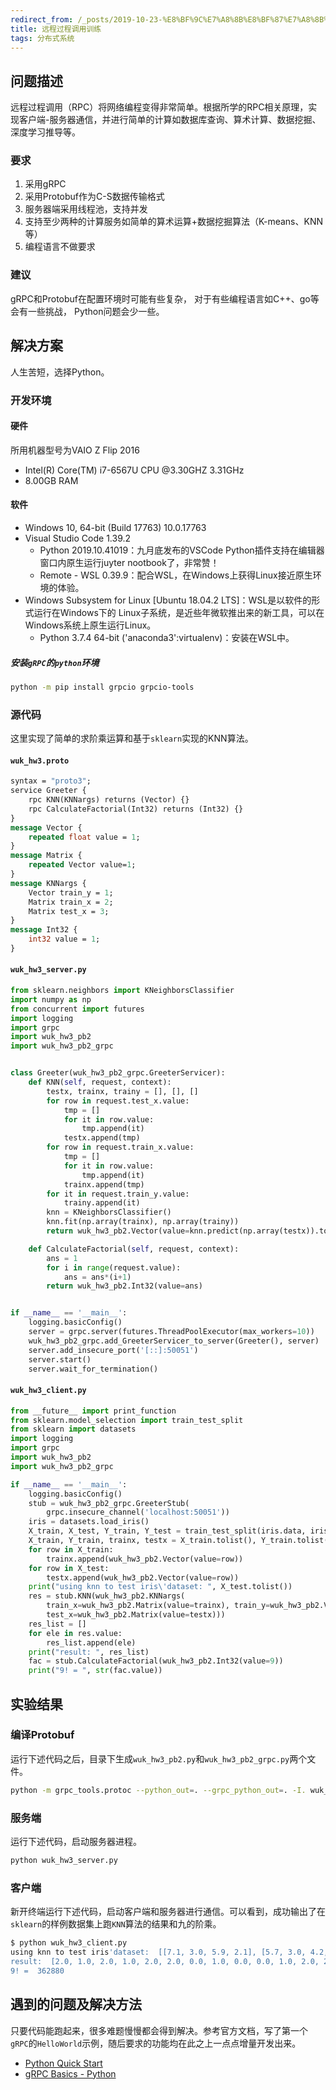 ```yaml
---
redirect_from: /_posts/2019-10-23-%E8%BF%9C%E7%A8%8B%E8%BF%87%E7%A8%8B%E8%B0%83%E7%94%A8%E8%AE%AD%E7%BB%83/
title: 远程过程调用训练
tags: 分布式系统
---
```

## 问题描述

远程过程调用（RPC）将网络编程变得非常简单。根据所学的RPC相关原理，实现客户端-服务器通信，并进行简单的计算如数据库查询、算术计算、数据挖掘、深度学习推导等。

### 要求

1. 采用gRPC
2. 采用Protobuf作为C-S数据传输格式
3. 服务器端采用线程池，支持并发
4. 支持至少两种的计算服务如简单的算术运算+数据挖掘算法（K-means、KNN等）
5. 编程语言不做要求

### 建议

gRPC和Protobuf在配置环境时可能有些复杂， 对于有些编程语言如C++、go等会有一些挑战， Python问题会少一些。

## 解决方案

人生苦短，选择Python。

### 开发环境

#### 硬件

所用机器型号为VAIO Z Flip 2016

- Intel(R) Core(TM) i7-6567U CPU @3.30GHZ 3.31GHz
- 8.00GB RAM

#### 软件

- Windows 10, 64-bit (Build 17763) 10.0.17763
- Visual Studio Code 1.39.2
  - Python 2019.10.41019：九月底发布的VSCode Python插件支持在编辑器窗口内原生运行juyter nootbook了，非常赞！
  - Remote - WSL 0.39.9：配合WSL，在Windows上获得Linux接近原生环境的体验。
- Windows Subsystem for Linux [Ubuntu 18.04.2 LTS]：WSL是以软件的形式运行在Windows下的 Linux子系统，是近些年微软推出来的新工具，可以在Windows系统上原生运行Linux。
  - Python 3.7.4 64-bit ('anaconda3':virtualenv)：安装在WSL中。

##### 安装`gRPC`的`python`环境

```bash
python -m pip install grpcio grpcio-tools
```

### 源代码

这里实现了简单的求阶乘运算和基于`sklearn`实现的KNN算法。

#### `wuk_hw3.proto`

```proto
syntax = "proto3";
service Greeter {
    rpc KNN(KNNargs) returns (Vector) {}
    rpc CalculateFactorial(Int32) returns (Int32) {}
}
message Vector {
    repeated float value = 1;
}
message Matrix {
    repeated Vector value=1;
}
message KNNargs {
    Vector train_y = 1;
    Matrix train_x = 2;
    Matrix test_x = 3;
}
message Int32 {
    int32 value = 1;
}
```

#### `wuk_hw3_server.py`

```python
from sklearn.neighbors import KNeighborsClassifier
import numpy as np
from concurrent import futures
import logging
import grpc
import wuk_hw3_pb2
import wuk_hw3_pb2_grpc


class Greeter(wuk_hw3_pb2_grpc.GreeterServicer):
    def KNN(self, request, context):
        testx, trainx, trainy = [], [], []
        for row in request.test_x.value:
            tmp = []
            for it in row.value:
                tmp.append(it)
            testx.append(tmp)
        for row in request.train_x.value:
            tmp = []
            for it in row.value:
                tmp.append(it)
            trainx.append(tmp)
        for it in request.train_y.value:
            trainy.append(it)
        knn = KNeighborsClassifier()
        knn.fit(np.array(trainx), np.array(trainy))
        return wuk_hw3_pb2.Vector(value=knn.predict(np.array(testx)).tolist())

    def CalculateFactorial(self, request, context):
        ans = 1
        for i in range(request.value):
            ans = ans*(i+1)
        return wuk_hw3_pb2.Int32(value=ans)


if __name__ == '__main__':
    logging.basicConfig()
    server = grpc.server(futures.ThreadPoolExecutor(max_workers=10))
    wuk_hw3_pb2_grpc.add_GreeterServicer_to_server(Greeter(), server)
    server.add_insecure_port('[::]:50051')
    server.start()
    server.wait_for_termination()
```

#### `wuk_hw3_client.py`

```python
from __future__ import print_function
from sklearn.model_selection import train_test_split
from sklearn import datasets
import logging
import grpc
import wuk_hw3_pb2
import wuk_hw3_pb2_grpc

if __name__ == '__main__':
    logging.basicConfig()
    stub = wuk_hw3_pb2_grpc.GreeterStub(
        grpc.insecure_channel('localhost:50051'))
    iris = datasets.load_iris()
    X_train, X_test, Y_train, Y_test = train_test_split(iris.data, iris.target)
    X_train, Y_train, trainx, testx = X_train.tolist(), Y_train.tolist(), [], []
    for row in X_train:
        trainx.append(wuk_hw3_pb2.Vector(value=row))
    for row in X_test:
        testx.append(wuk_hw3_pb2.Vector(value=row))
    print("using knn to test iris\'dataset: ", X_test.tolist())
    res = stub.KNN(wuk_hw3_pb2.KNNargs(
        train_x=wuk_hw3_pb2.Matrix(value=trainx), train_y=wuk_hw3_pb2.Vector(value=Y_train),
        test_x=wuk_hw3_pb2.Matrix(value=testx)))
    res_list = []
    for ele in res.value:
        res_list.append(ele)
    print("result: ", res_list)
    fac = stub.CalculateFactorial(wuk_hw3_pb2.Int32(value=9))
    print("9! = ", str(fac.value))
```

## 实验结果

### 编译Protobuf

运行下述代码之后，目录下生成`wuk_hw3_pb2.py`和`wuk_hw3_pb2_grpc.py`两个文件。

```bash
python -m grpc_tools.protoc --python_out=. --grpc_python_out=. -I. wuk_hw3.proto
```

### 服务端

运行下述代码，启动服务器进程。

```bash
python wuk_hw3_server.py
```

### 客户端

新开终端运行下述代码，启动客户端和服务器进行通信。可以看到，成功输出了在`sklearn`的样例数据集上跑`KNN`算法的结果和九的阶乘。

```bash
$ python wuk_hw3_client.py
using knn to test iris'dataset:  [[7.1, 3.0, 5.9, 2.1], [5.7, 3.0, 4.2, 1.2], [5.9, 3.0, 5.1, 1.8], [5.7, 2.8, 4.5, 1.3], [7.7, 3.0, 6.1, 2.3], [6.5, 3.2, 5.1, 2.0], [5.2, 3.4, 1.4, 0.2], [5.6, 2.9, 3.6, 1.3], [4.6, 3.1, 1.5, 0.2], [5.5, 3.5, 1.3, 0.2], [6.0, 3.4, 4.5, 1.6], [6.8, 3.0, 5.5, 2.1], [7.9, 3.8, 6.4, 2.0], [6.1, 3.0, 4.9, 1.8], [6.8, 3.2, 5.9, 2.3], [6.0, 3.0, 4.8, 1.8], [6.2, 2.8, 4.8, 1.8], [6.3, 2.5, 5.0, 1.9], [6.7, 3.3, 5.7, 2.1], [6.3, 2.9, 5.6, 1.8], [4.9, 3.1, 1.5, 0.1], [7.7, 3.8, 6.7, 2.2], [6.0, 2.2, 4.0, 1.0], [4.4, 2.9, 1.4, 0.2], [5.8, 2.7, 3.9, 1.2], [4.9, 2.4, 3.3, 1.0], [4.5, 2.3, 1.3, 0.3], [4.9, 3.0, 1.4, 0.2], [5.8, 2.7, 5.1, 1.9], [5.0, 3.4, 1.6, 0.4], [5.7, 2.8, 4.1, 1.3], [6.0, 2.7, 5.1, 1.6], [6.3, 2.8, 5.1, 1.5], [4.8, 3.1, 1.6, 0.2], [5.1, 2.5, 3.0, 1.1], [5.1, 3.8, 1.5, 0.3], [6.6, 2.9, 4.6, 1.3], [6.7, 3.0, 5.2, 2.3]]
result:  [2.0, 1.0, 2.0, 1.0, 2.0, 2.0, 0.0, 1.0, 0.0, 0.0, 1.0, 2.0, 2.0, 1.0, 2.0, 1.0, 1.0, 2.0, 2.0, 2.0, 0.0, 2.0, 1.0, 0.0, 1.0, 1.0, 0.0, 0.0, 2.0, 0.0, 1.0, 2.0, 1.0, 0.0, 1.0, 0.0, 1.0, 2.0]
9! =  362880
```

## 遇到的问题及解决方法

只要代码能跑起来，很多难题慢慢都会得到解决。参考官方文档，写了第一个`gRPC`的`HelloWorld`示例，随后要求的功能均在此之上一点点增量开发出来。

- [Python Quick Start](https://grpc.io/docs/quickstart/python/)
- [gRPC Basics - Python](https://grpc.io/docs/tutorials/basic/python/)
